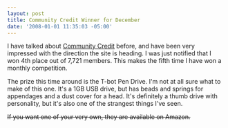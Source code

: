 ```yaml
---
layout: post
title: Community Credit Winner for December
date: '2008-01-01 11:35:03 -05:00'
---
```


I have talked about [Community Credit](http://geekswithblogs.net/sdorman/category/6304.aspx) before, and have been very impressed with the direction the site is heading. I was just notified that I won 4th place out of 7,721 members. This makes the fifth time I have won a monthly competition. 

The prize this time around is the T-bot Pen Drive. I'm not at all sure what to make of this one. It's a 1GB USB drive, but has beads and springs for appendages and a dust cover for a head. It's definitely a thumb drive with personality, but it's also one of the strangest things I've seen.

~~If you want one of your very own, they are available on Amazon.~~
